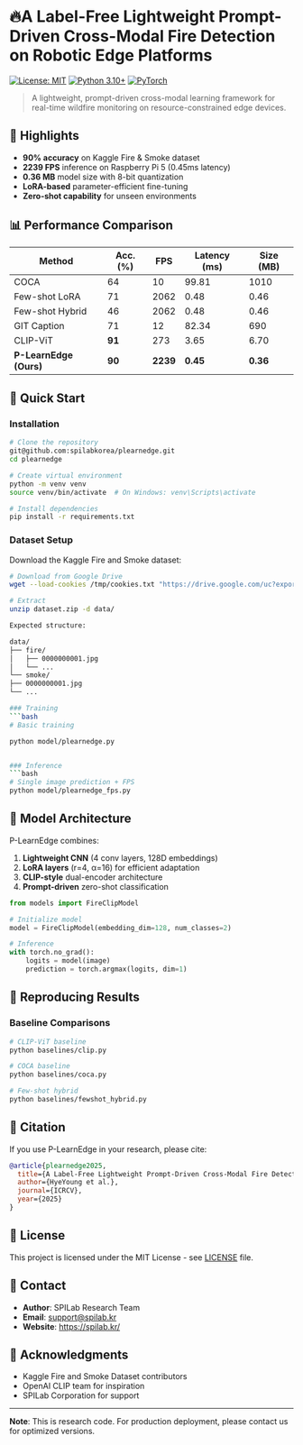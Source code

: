 # 🔥A Label-Free Lightweight Prompt-Driven Cross-Modal Fire Detection on Robotic Edge Platforms

[![License: MIT](https://img.shields.io/badge/License-MIT-yellow.svg)](https://opensource.org/licenses/MIT)
[![Python 3.10+](https://img.shields.io/badge/python-3.10+-blue.svg)](https://www.python.org/downloads/)
[![PyTorch](https://img.shields.io/badge/PyTorch-2.0+-ee4c2c.svg)](https://pytorch.org/)

> A lightweight, prompt-driven cross-modal learning framework for real-time wildfire monitoring on resource-constrained edge devices.


## 🌟 Highlights

- **90% accuracy** on Kaggle Fire & Smoke dataset
- **2239 FPS** inference on Raspberry Pi 5 (0.45ms latency)
- **0.36 MB** model size with 8-bit quantization
- **LoRA-based** parameter-efficient fine-tuning
- **Zero-shot capability** for unseen environments


## 📊 Performance Comparison

| Method             | Acc. (%) | FPS  | Latency (ms) | Size (MB) |
|--------------------|----------|------|--------------|-----------|
| COCA               | 64       | 10   | 99.81        | 1010      |
| Few-shot LoRA      | 71       | 2062 | 0.48         | 0.46      |
| Few-shot Hybrid    | 46       | 2062 | 0.48         | 0.46      |
| GIT Caption        | 71       | 12   | 82.34        | 690       |
| CLIP-ViT           | **91**   | 273  | 3.65         | 6.70      |
| **P-LearnEdge (Ours)** | **90**   | **2239** | **0.45**     | **0.36**  |


## 🚀 Quick Start

### Installation
```bash
# Clone the repository
git@github.com:spilabkorea/plearnedge.git
cd plearnedge

# Create virtual environment
python -m venv venv
source venv/bin/activate  # On Windows: venv\Scripts\activate

# Install dependencies
pip install -r requirements.txt
```

### Dataset Setup

Download the Kaggle Fire and Smoke dataset:
```bash
# Download from Google Drive
wget --load-cookies /tmp/cookies.txt "https://drive.google.com/uc?export=download&id=1L_TOG_sWp4xI9ojwe3YHu46VxmCS5xP8" -O dataset.zip

# Extract
unzip dataset.zip -d data/

Expected structure:

data/
├── fire/
│   ├── 0000000001.jpg
│   └── ...
└── smoke/
├── 0000000001.jpg
└── ...

### Training
```bash
# Basic training

python model/plearnedge.py


### Inference
```bash
# Single image prediction + FPS
python model/plearnedge_fps.py
```

## 📖 Model Architecture

P-LearnEdge combines:
1. **Lightweight CNN** (4 conv layers, 128D embeddings)
2. **LoRA layers** (r=4, α=16) for efficient adaptation
3. **CLIP-style** dual-encoder architecture
4. **Prompt-driven** zero-shot classification
```python
from models import FireClipModel

# Initialize model
model = FireClipModel(embedding_dim=128, num_classes=2)

# Inference
with torch.no_grad():
    logits = model(image)
    prediction = torch.argmax(logits, dim=1)
```

## 🔬 Reproducing Results

### Baseline Comparisons
```bash
# CLIP-ViT baseline
python baselines/clip.py 

# COCA baseline
python baselines/coca.py

# Few-shot hybrid
python baselines/fewshot_hybrid.py
```

## 📄 Citation

If you use P-LearnEdge in your research, please cite:
```bibtex
@article{plearnedge2025,
  title={A Label-Free Lightweight Prompt-Driven Cross-Modal Fire Detection on Robotic Edge Platforms},
  author={HyeYoung et al.},
  journal={ICRCV},
  year={2025}
}
```

## 📝 License

This project is licensed under the MIT License - see [LICENSE](LICENSE) file.

## 📧 Contact

- **Author**: SPILab Research Team
- **Email**: support@spilab.kr
- **Website**: https://spilab.kr/

## 🙏 Acknowledgments

- Kaggle Fire and Smoke Dataset contributors
- OpenAI CLIP team for inspiration
- SPILab Corporation for support

---

**Note**: This is research code. For production deployment, please contact us for optimized versions.



